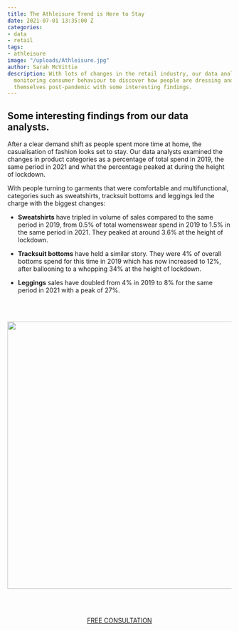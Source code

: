 ```yaml
---
title: The Athleisure Trend is Here to Stay
date: 2021-07-01 13:35:00 Z
categories:
- data
- retail
tags:
- athleisure
image: "/uploads/Athleisure.jpg"
author: Sarah McVittie
description: With lots of changes in the retail industry, our data analysts have been
  monitoring consumer behaviour to discover how people are dressing and expressing
  themselves post-pandemic with some interesting findings.
---
```


## Some interesting findings from our data analysts.

After a clear demand shift as people spent more time at home, the casualisation of fashion looks set to stay. Our data analysts examined the changes in product categories as a percentage of total spend in 2019, the same period in 2021 and what the percentage peaked at during the height of lockdown. 

With people turning to garments that were comfortable and multifunctional, categories such as sweatshirts, tracksuit bottoms and leggings led the charge with the biggest changes:

* **Sweatshirts** have tripled in volume of sales compared to the same period in 2019, from 0.5% of total womenswear spend in 2019 to 1.5% in the same period in 2021. They peaked at around 3.6% at the height of lockdown.

* **Tracksuit bottoms** have held a similar story. They were 4% of overall bottoms spend for this time in 2019 which has now increased to 12%, after ballooning to a whopping 34% at the height of lockdown.

* **Leggings** sales have doubled from 4% in 2019 to 8% for the same period in 2021 with a peak of 27%.
<br>
<br>
<p style="text-align:center"><img style="margin-left: 0px; width: 600px;" src ="/uploads/Comfort%20Clothing.JPG"/></p>
<br>
<br>
<p style="text-align:center"><a href="/contact/" class="button button-primary">FREE CONSULTATION</a></p>